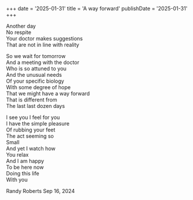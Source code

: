+++ 
date = '2025-01-31'
title = 'A way forward' 
publishDate = '2025-01-31' 
+++
    
Another day  
No respite  
Your doctor makes suggestions   
That are not in line with reality   
  
So we wait for tomorrow   
And a meeting with the doctor   
Who is so attuned to you    
And the unusual needs    
Of your specific biology    
With some degree of hope    
That we might have a way forward   
That is different from   
The last last dozen days    
   
I see you 
I feel for you  
I have the simple pleasure  
Of rubbing your feet    
The act seeming so  
Small   
And yet I watch how   
You relax  
And I am happy   
To be here now   
Doing this life  
With you  
  
Randy Roberts Sep 16, 2024    
  
